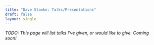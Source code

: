 ```yaml
---
title: "Dave Stanke: Talks/Presentations"
draft: false
layout: single
---
```


_TODO: This page will list talks I've given, or would like to give. Coming soon!_
